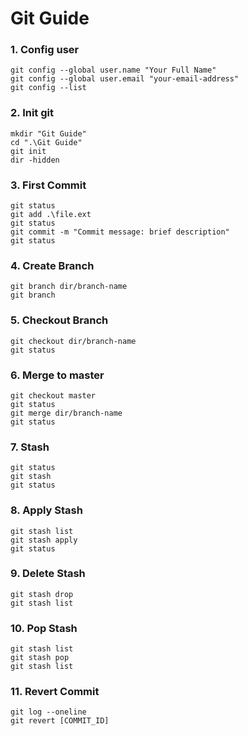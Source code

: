# Git Guide

### 1. Config user
```
git config --global user.name "Your Full Name"
git config --global user.email "your-email-address"
git config --list
```

### 2. Init git
```
mkdir "Git Guide"
cd ".\Git Guide"
git init
dir -hidden
```

### 3. First Commit
```
git status
git add .\file.ext
git status
git commit -m "Commit message: brief description"
git status
```

### 4. Create Branch
```
git branch dir/branch-name
git branch
```

### 5. Checkout Branch
```
git checkout dir/branch-name
git status
```

### 6. Merge to master
```
git checkout master
git status
git merge dir/branch-name
git status
```

### 7. Stash
```
git status
git stash
git status
```

### 8. Apply Stash
```
git stash list
git stash apply
git status
```

### 9. Delete Stash
```
git stash drop
git stash list
```

### 10. Pop Stash
```
git stash list
git stash pop
git stash list
```

### 11. Revert Commit
```
git log --oneline
git revert [COMMIT_ID]
```
